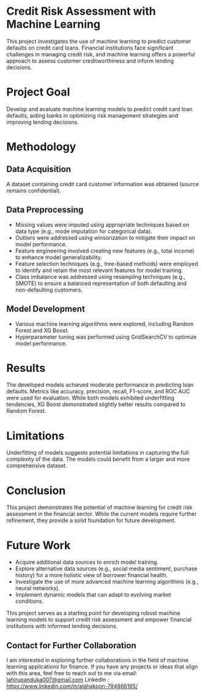 # Credit Risk Assessment with Machine Learning
This project investigates the use of machine learning to predict customer defaults on credit card loans. Financial institutions face significant challenges in managing credit risk, and machine learning offers a powerful approach to assess customer creditworthiness and inform lending decisions.

# Project Goal

Develop and evaluate machine learning models to predict credit card loan defaults, aiding banks in optimizing risk management strategies and improving lending decisions.

# Methodology

## Data Acquisition

A dataset containing credit card customer information was obtained (source remains confidential).

## Data Preprocessing

- Missing values were imputed using appropriate techniques based on data type (e.g., mode imputation for categorical data).
- Outliers were addressed using winsorization to mitigate their impact on model performance.
- Feature engineering involved creating new features (e.g., total income) to enhance model generalizability.
- Feature selection techniques (e.g., tree-based methods) were employed to identify and retain the most relevant features for model training.
- Class imbalance was addressed using resampling techniques (e.g., SMOTE) to ensure a balanced representation of both defaulting and non-defaulting customers.

## Model Development

- Various machine learning algorithms were explored, including Random Forest and XG Boost.
- Hyperparameter tuning was performed using GridSearchCV to optimize model performance.

# Results

The developed models achieved moderate performance in predicting loan defaults. Metrics like accuracy, precision, recall, F1-score, and ROC AUC were used for evaluation. While both models exhibited underfitting tendencies, XG Boost demonstrated slightly better results compared to Random Forest.

# Limitations

Underfitting of models suggests potential limitations in capturing the full complexity of the data.
The models could benefit from a larger and more comprehensive dataset.

# Conclusion

This project demonstrates the potential of machine learning for credit risk assessment in the financial sector. While the current models require further refinement, they provide a solid foundation for future development.

# Future Work

- Acquire additional data sources to enrich model training.
- Explore alternative data sources (e.g., social media sentiment, purchase history) for a more holistic view of borrower financial health.
- Investigate the use of more advanced machine learning algorithms (e.g., neural networks).
- Implement dynamic models that can adapt to evolving market conditions.

This project serves as a starting point for developing robust machine learning models to support credit risk assessment and empower financial institutions with informed lending decisions.

## Contact for Further Collaboration

I am interested in exploring further collaborations in the field of machine learning applications for finance. If you have any projects or ideas that align with this area, feel free to reach out to me via email: lahirupanduka007@gmail.com
LinkedIn : https://www.linkedin.com/in/alahakoon-794866165/
